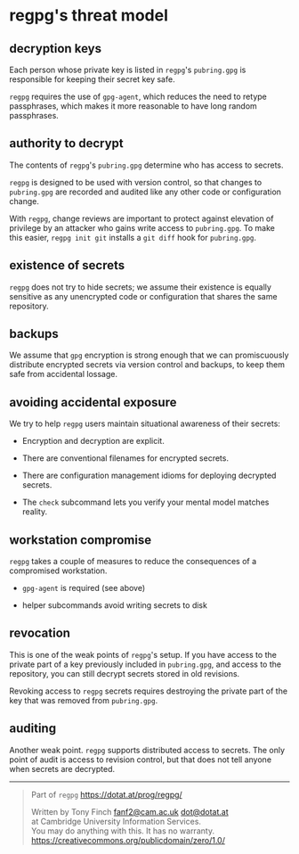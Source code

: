 regpg's threat model
====================


decryption keys
---------------

Each person whose private key is listed in `regpg`'s `pubring.gpg` is
responsible for keeping their secret key safe.

`regpg` requires the use of `gpg-agent`, which reduces the need to
retype passphrases, which makes it more reasonable to have long random
passphrases.


authority to decrypt
--------------------

The contents of `regpg`'s `pubring.gpg` determine who has access to
secrets.

`regpg` is designed to be used with version control, so that changes
to `pubring.gpg` are recorded and audited like any other code or
configuration change.

With `regpg`, change reviews are important to protect against
elevation of privilege by an attacker who gains write access to
`pubring.gpg`. To make this easier, `regpg init git` installs a
`git diff` hook for `pubring.gpg`.


existence of secrets
--------------------

`regpg` does not try to hide secrets; we assume their existence is
equally sensitive as any unencrypted code or configuration that shares
the same repository.


backups
-------

We assume that `gpg` encryption is strong enough that we can
promiscuously distribute encrypted secrets via version control and
backups, to keep them safe from accidental lossage.


avoiding accidental exposure
----------------------------

We try to help `regpg` users maintain situational awareness of their
secrets:

* Encryption and decryption are explicit.

* There are conventional filenames for encrypted secrets.

* There are configuration management idioms for deploying decrypted
  secrets.

* The `check` subcommand lets you verify your mental model matches
  reality.


workstation compromise
----------------------

`regpg` takes a couple of measures to reduce the consequences of a
compromised workstation.

* `gpg-agent` is required (see above)

* helper subcommands avoid writing secrets to disk


revocation
----------

This is one of the weak points of `regpg`'s setup. If you have access
to the private part of a key previously included in `pubring.gpg`, and
access to the repository, you can still decrypt secrets stored in old
revisions.

Revoking access to `regpg` secrets requires destroying the private
part of the key that was removed from `pubring.gpg`.


auditing
--------

Another weak point. `regpg` supports distributed access to secrets.
The only point of audit is access to revision control, but that does
not tell anyone when secrets are decrypted.



---------------------------------------------------------------------------

> Part of `regpg` <https://dotat.at/prog/regpg/>
>
> Written by Tony Finch <fanf2@cam.ac.uk> <dot@dotat.at>  
> at Cambridge University Information Services.  
> You may do anything with this. It has no warranty.  
> <https://creativecommons.org/publicdomain/zero/1.0/>
